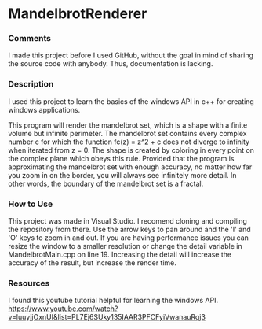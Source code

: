# MandelbrotRenderer

### Comments
I made this project before I used GitHub, without the goal in mind of sharing the source code with anybody. Thus, documentation is lacking.

### Description 
I used this project to learn the basics of the windows API in c++ for creating windows applications. 

This program will render the mandelbrot set, which is a shape with a finite volume but infinite perimeter. The mandelbrot set contains every complex 
number c for which the function fc(z) = z^2 + c does not diverge to infinity when iterated from z = 0. The shape
is created by coloring in every point on the complex plane which obeys this rule. Provided that the program is approximating the mandelbrot set with 
enough accuracy, no matter how far you zoom in on the border, you will always see infinitely more detail. In other words, the boundary of the mandelbrot set is a fractal.

### How to Use
This project was made in Visual Studio. I recomend cloning and compiling the repository from there. Use the arrow keys to pan around and the 'I' and 'O' keys to zoom in and out.
If you are having performance issues you can resize the window to a smaller resolution or change the detail variable in MandelbrotMain.cpp on line 19. Increasing the detail will
increase the accuracy of the result, but increase the render time.

### Resources
I found this youtube tutorial helpful for learning the windows API. https://www.youtube.com/watch?v=luuyjjOxnUI&list=PL7Ej6SUky135IAAR3PFCFyiVwanauRqj3
